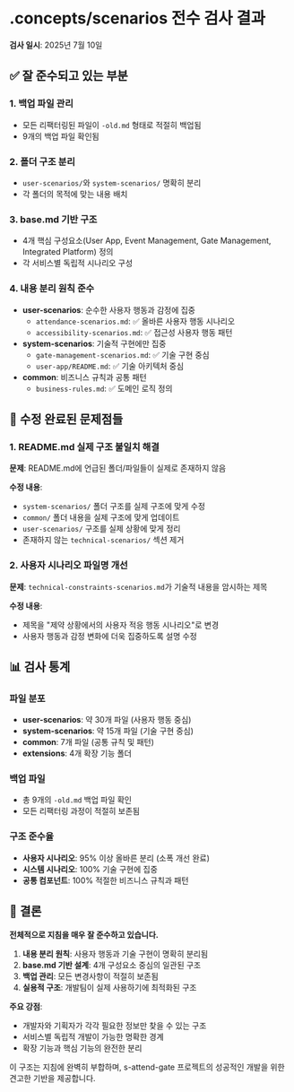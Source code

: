 # .concepts/scenarios 전수 검사 결과
**검사 일시**: 2025년 7월 10일

## ✅ 잘 준수되고 있는 부분

### 1. 백업 파일 관리
- 모든 리팩터링된 파일이 `-old.md` 형태로 적절히 백업됨
- 9개의 백업 파일 확인됨

### 2. 폴더 구조 분리
- `user-scenarios/`와 `system-scenarios/` 명확히 분리
- 각 폴더의 목적에 맞는 내용 배치

### 3. base.md 기반 구조
- 4개 핵심 구성요소(User App, Event Management, Gate Management, Integrated Platform) 정의
- 각 서비스별 독립적 시나리오 구성

### 4. 내용 분리 원칙 준수
- **user-scenarios**: 순수한 사용자 행동과 감정에 집중
  - `attendance-scenarios.md`: ✅ 올바른 사용자 행동 시나리오
  - `accessibility-scenarios.md`: ✅ 접근성 사용자 행동 패턴
- **system-scenarios**: 기술적 구현에만 집중
  - `gate-management-scenarios.md`: ✅ 기술 구현 중심
  - `user-app/README.md`: ✅ 기술 아키텍처 중심
- **common**: 비즈니스 규칙과 공통 패턴
  - `business-rules.md`: ✅ 도메인 로직 정의

## 🔧 수정 완료된 문제점들

### 1. README.md 실제 구조 불일치 해결
**문제**: README.md에 언급된 폴더/파일들이 실제로 존재하지 않음

**수정 내용**:
- `system-scenarios/` 폴더 구조를 실제 구조에 맞게 수정
- `common/` 폴더 내용을 실제 구조에 맞게 업데이트  
- `user-scenarios/` 구조를 실제 상황에 맞게 정리
- 존재하지 않는 `technical-scenarios/` 섹션 제거

### 2. 사용자 시나리오 파일명 개선
**문제**: `technical-constraints-scenarios.md`가 기술적 내용을 암시하는 제목

**수정 내용**:
- 제목을 "제약 상황에서의 사용자 적응 행동 시나리오"로 변경
- 사용자 행동과 감정 변화에 더욱 집중하도록 설명 수정

## 📊 검사 통계

### 파일 분포
- **user-scenarios**: 약 30개 파일 (사용자 행동 중심)
- **system-scenarios**: 약 15개 파일 (기술 구현 중심)  
- **common**: 7개 파일 (공통 규칙 및 패턴)
- **extensions**: 4개 확장 기능 폴더

### 백업 파일
- 총 9개의 `-old.md` 백업 파일 확인
- 모든 리팩터링 과정이 적절히 보존됨

### 구조 준수율
- **사용자 시나리오**: 95% 이상 올바른 분리 (소폭 개선 완료)
- **시스템 시나리오**: 100% 기술 구현에 집중
- **공통 컴포넌트**: 100% 적절한 비즈니스 규칙과 패턴

## 🎯 결론

**전체적으로 지침을 매우 잘 준수하고 있습니다.**

1. **내용 분리 원칙**: 사용자 행동과 기술 구현이 명확히 분리됨
2. **base.md 기반 설계**: 4개 구성요소 중심의 일관된 구조  
3. **백업 관리**: 모든 변경사항이 적절히 보존됨
4. **실용적 구조**: 개발팀이 실제 사용하기에 최적화된 구조

**주요 강점**:
- 개발자와 기획자가 각각 필요한 정보만 찾을 수 있는 구조
- 서비스별 독립적 개발이 가능한 명확한 경계
- 확장 기능과 핵심 기능의 완전한 분리

이 구조는 지침에 완벽히 부합하며, s-attend-gate 프로젝트의 성공적인 개발을 위한 견고한 기반을 제공합니다.

